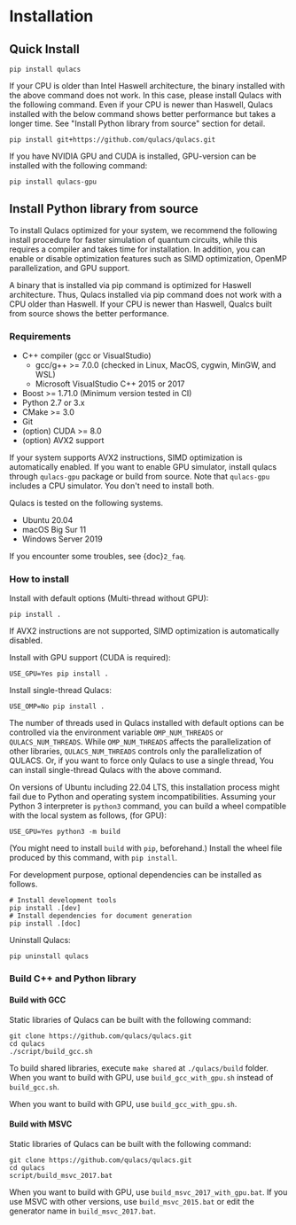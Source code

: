 # Installation

## Quick Install

```
pip install qulacs
```

If your CPU is older than Intel Haswell architecture, the binary installed with the above command does not work. In this case, please install Qulacs with the following command. Even if your CPU is newer than Haswell, Qulacs installed with the below command shows better performance but takes a longer time. See "Install Python library from source" section for detail.

```
pip install git+https://github.com/qulacs/qulacs.git
```

If you have NVIDIA GPU and CUDA is installed, GPU-version can be installed with the following command:

```
pip install qulacs-gpu
```

## Install Python library from source

To install Qulacs optimized for your system, we recommend the following install procedure for faster simulation of quantum circuits, while this requires a compiler and takes time for installation. In addition, you can enable or disable optimization features such as SIMD optimization, OpenMP parallelization, and GPU support.

A binary that is installed via pip command is optimized for Haswell architecture. Thus, Qulacs installed via pip command does not work with a CPU older than Haswell. If your CPU is newer than Haswell, Qualcs built from source shows the better performance.

### Requirements

- C++ compiler (gcc or VisualStudio)
    - gcc/g++ >= 7.0.0 (checked in Linux, MacOS, cygwin, MinGW, and WSL)
    - Microsoft VisualStudio C++ 2015 or 2017
- Boost >= 1.71.0 (Minimum version tested in CI)
- Python 2.7 or 3.x
- CMake >= 3.0
- Git
- (option) CUDA >= 8.0
- (option) AVX2 support

If your system supports AVX2 instructions, SIMD optimization is automatically enabled. If you want to enable GPU simulator, install qulacs through `qulacs-gpu` package or build from source. Note that `qulacs-gpu` includes a CPU simulator. You don\'t need to install both.

Qulacs is tested on the following systems.

- Ubuntu 20.04
- macOS Big Sur 11
- Windows Server 2019

If you encounter some troubles, see {doc}`2_faq`.

### How to install

Install with default options (Multi-thread without GPU):

```
pip install .
```

If AVX2 instructions are not supported, SIMD optimization is automatically disabled.


Install with GPU support (CUDA is required):

```
USE_GPU=Yes pip install .
```

Install single-thread Qulacs:

```
USE_OMP=No pip install .
```

The number of threads used in Qulacs installed with default options can be controlled via the environment variable `OMP_NUM_THREADS` or `QULACS_NUM_THREADS`.
While `OMP_NUM_THREADS` affects the parallelization of other libraries, `QULACS_NUM_THREADS` controls only the parallelization of QULACS.
Or, if you want to force only Qulacs to use a single thread, You can install single-thread Qulacs with the above command.

On versions of Ubuntu including 22.04 LTS, this installation process might fail due to Python and operating system incompatibilities.
Assuming your Python 3 interpreter is `python3` command, you can build a wheel compatible with the local system as follows, (for GPU):

```
USE_GPU=Yes python3 -m build
```

(You might need to install `build` with `pip`, beforehand.) Install the wheel file produced by this command, with `pip install`.

For development purpose, optional dependencies can be installed as follows.
```
# Install development tools
pip install .[dev]
# Install dependencies for document generation
pip install .[doc]
```

Uninstall Qulacs:

```
pip uninstall qulacs
```

### Build C++ and Python library

#### Build with GCC

Static libraries of Qulacs can be built with the following command:

```
git clone https://github.com/qulacs/qulacs.git
cd qulacs
./script/build_gcc.sh
```

To build shared libraries, execute `make shared` at `./qulacs/build` folder. When you want to build with GPU, use `build_gcc_with_gpu.sh` instead of `build_gcc.sh`.

When you want to build with GPU, use `build_gcc_with_gpu.sh`.

#### Build with MSVC

Static libraries of Qulacs can be built with the following command:

```
git clone https://github.com/qulacs/qulacs.git
cd qulacs
script/build_msvc_2017.bat
```

When you want to build with GPU, use `build_msvc_2017_with_gpu.bat`. If you use MSVC with other versions, use `build_msvc_2015.bat` or edit the generator name in `build_msvc_2017.bat`.
